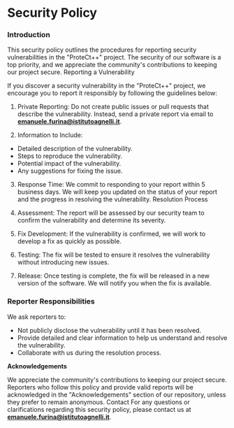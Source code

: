 # Security Policy

### Introduction

This security policy outlines the procedures for reporting security vulnerabilities in the "ProteCt++" project. The security of our software is a top priority, and we appreciate the community's contributions to keeping our project secure.
Reporting a Vulnerability

If you discover a security vulnerability in the "ProteCt++" project, we encourage you to report it responsibly by following the guidelines below:

1.	Private Reporting: Do not create public issues or pull requests that describe the vulnerability. Instead, send a private report via email to **emanuele.furina@istitutoagnelli.it**.
   
2.	Information to Include:
-	Detailed description of the vulnerability.
-	Steps to reproduce the vulnerability.
-	Potential impact of the vulnerability.
-	Any suggestions for fixing the issue.
  
3.	Response Time: We commit to responding to your report within 5 business days. We will keep you updated on the status of your report and the progress in resolving the vulnerability.
Resolution Process

1.	Assessment: The report will be assessed by our security team to confirm the vulnerability and determine its severity.
2.	Fix Development: If the vulnerability is confirmed, we will work to develop a fix as quickly as possible.
3.	Testing: The fix will be tested to ensure it resolves the vulnerability without introducing new issues.
4.	Release: Once testing is complete, the fix will be released in a new version of the software. We will notify you when the fix is available.
   
### Reporter Responsibilities

We ask reporters to:
-	Not publicly disclose the vulnerability until it has been resolved.
-	Provide detailed and clear information to help us understand and resolve the vulnerability.
-	Collaborate with us during the resolution process.

**Acknowledgements**

We appreciate the community's contributions to keeping our project secure. Reporters who follow this policy and provide valid reports will be acknowledged in the "Acknowledgements" section of our repository, unless they prefer to remain anonymous.
Contact
For any questions or clarifications regarding this security policy, please contact us at **emanuele.furina@istitutoagnelli.it**.
